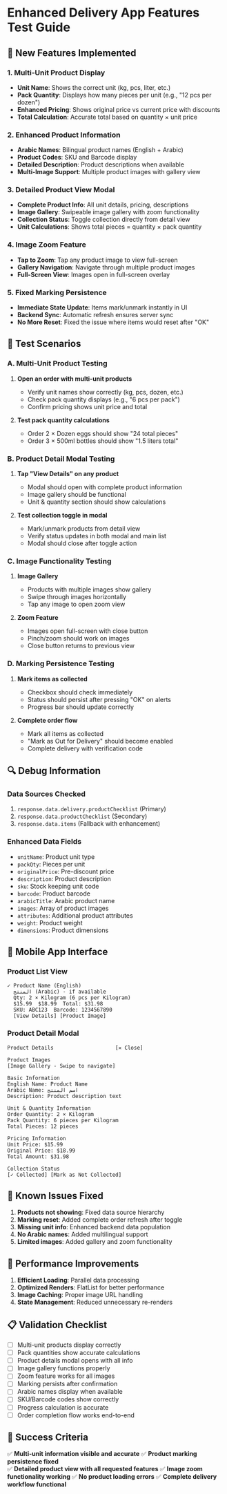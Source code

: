 # Enhanced Delivery App Features Test Guide

## 🎯 New Features Implemented

### 1. Multi-Unit Product Display
- **Unit Name**: Shows the correct unit (kg, pcs, liter, etc.)
- **Pack Quantity**: Displays how many pieces per unit (e.g., "12 pcs per dozen")
- **Enhanced Pricing**: Shows original price vs current price with discounts
- **Total Calculation**: Accurate total based on quantity × unit price

### 2. Enhanced Product Information
- **Arabic Names**: Bilingual product names (English + Arabic)
- **Product Codes**: SKU and Barcode display
- **Detailed Description**: Product descriptions when available
- **Multi-Image Support**: Multiple product images with gallery view

### 3. Detailed Product View Modal
- **Complete Product Info**: All unit details, pricing, descriptions
- **Image Gallery**: Swipeable image gallery with zoom functionality
- **Collection Status**: Toggle collection directly from detail view
- **Unit Calculations**: Shows total pieces = quantity × pack quantity

### 4. Image Zoom Feature
- **Tap to Zoom**: Tap any product image to view full-screen
- **Gallery Navigation**: Navigate through multiple product images
- **Full-Screen View**: Images open in full-screen overlay

### 5. Fixed Marking Persistence
- **Immediate State Update**: Items mark/unmark instantly in UI
- **Backend Sync**: Automatic refresh ensures server sync
- **No More Reset**: Fixed the issue where items would reset after "OK"

## 🧪 Test Scenarios

### A. Multi-Unit Product Testing
1. **Open an order with multi-unit products**
   - Verify unit names show correctly (kg, pcs, dozen, etc.)
   - Check pack quantity displays (e.g., "6 pcs per pack")
   - Confirm pricing shows unit price and total

2. **Test pack quantity calculations**
   - Order 2 × Dozen eggs should show "24 total pieces"
   - Order 3 × 500ml bottles should show "1.5 liters total"

### B. Product Detail Modal Testing
1. **Tap "View Details" on any product**
   - Modal should open with complete product information
   - Image gallery should be functional
   - Unit & quantity section should show calculations

2. **Test collection toggle in modal**
   - Mark/unmark products from detail view
   - Verify status updates in both modal and main list
   - Modal should close after toggle action

### C. Image Functionality Testing
1. **Image Gallery**
   - Products with multiple images show gallery
   - Swipe through images horizontally
   - Tap any image to open zoom view

2. **Zoom Feature**
   - Images open full-screen with close button
   - Pinch/zoom should work on images
   - Close button returns to previous view

### D. Marking Persistence Testing
1. **Mark items as collected**
   - Checkbox should check immediately
   - Status should persist after pressing "OK" on alerts
   - Progress bar should update correctly

2. **Complete order flow**
   - Mark all items as collected
   - "Mark as Out for Delivery" should become enabled
   - Complete delivery with verification code

## 🔍 Debug Information

### Data Sources Checked
1. `response.data.delivery.productChecklist` (Primary)
2. `response.data.productChecklist` (Secondary)  
3. `response.data.items` (Fallback with enhancement)

### Enhanced Data Fields
- `unitName`: Product unit type
- `packQty`: Pieces per unit
- `originalPrice`: Pre-discount price
- `description`: Product description
- `sku`: Stock keeping unit code
- `barcode`: Product barcode
- `arabicTitle`: Arabic product name
- `images`: Array of product images
- `attributes`: Additional product attributes
- `weight`: Product weight
- `dimensions`: Product dimensions

## 📱 Mobile App Interface

### Product List View
```
✓ Product Name (English)
  المنتج (Arabic) - if available
  Qty: 2 × Kilogram (6 pcs per Kilogram)
  $15.99  $18.99  Total: $31.98
  SKU: ABC123  Barcode: 1234567890
  [View Details] [Product Image]
```

### Product Detail Modal
```
Product Details                    [✕ Close]

Product Images
[Image Gallery - Swipe to navigate]

Basic Information
English Name: Product Name
Arabic Name: اسم المنتج
Description: Product description text

Unit & Quantity Information  
Order Quantity: 2 × Kilogram
Pack Quantity: 6 pieces per Kilogram
Total Pieces: 12 pieces

Pricing Information
Unit Price: $15.99
Original Price: $18.99
Total Amount: $31.98

Collection Status
[✓ Collected] [Mark as Not Collected]
```

## 🐛 Known Issues Fixed

1. **Products not showing**: Fixed data source hierarchy
2. **Marking reset**: Added complete order refresh after toggle
3. **Missing unit info**: Enhanced backend data population
4. **No Arabic names**: Added multilingual support
5. **Limited images**: Added gallery and zoom functionality

## 🚀 Performance Improvements

1. **Efficient Loading**: Parallel data processing
2. **Optimized Renders**: FlatList for better performance
3. **Image Caching**: Proper image URL handling
4. **State Management**: Reduced unnecessary re-renders

## 📋 Validation Checklist

- [ ] Multi-unit products display correctly
- [ ] Pack quantities show accurate calculations
- [ ] Product details modal opens with all info
- [ ] Image gallery functions properly
- [ ] Zoom feature works for all images
- [ ] Marking persists after confirmation
- [ ] Arabic names display when available
- [ ] SKU/Barcode codes show correctly
- [ ] Progress calculation is accurate
- [ ] Order completion flow works end-to-end

## 🎯 Success Criteria

✅ **Multi-unit information visible and accurate**
✅ **Product marking persistence fixed**  
✅ **Detailed product view with all requested features**
✅ **Image zoom functionality working**
✅ **No product loading errors**
✅ **Complete delivery workflow functional** 